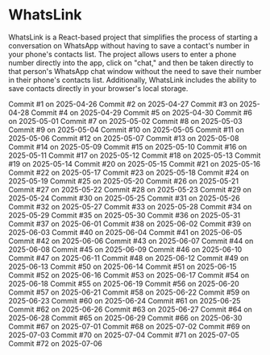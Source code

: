 # WhatsLink

WhatsLink is a React-based project that simplifies the process of starting a conversation on WhatsApp without having to save a contact's number in your phone's contacts list. The project allows users to enter a phone number directly into the app, click on "chat," and then be taken directly to that person's WhatsApp chat window without the need to save their number in their phone's contacts list. Additionally, WhatsLink includes the ability to save contacts directly in your browser's local storage.



Commit #1 on 2025-04-26
Commit #2 on 2025-04-27
Commit #3 on 2025-04-28
Commit #4 on 2025-04-29
Commit #5 on 2025-04-30
Commit #6 on 2025-05-01
Commit #7 on 2025-05-02
Commit #8 on 2025-05-03
Commit #9 on 2025-05-04
Commit #10 on 2025-05-05
Commit #11 on 2025-05-06
Commit #12 on 2025-05-07
Commit #13 on 2025-05-08
Commit #14 on 2025-05-09
Commit #15 on 2025-05-10
Commit #16 on 2025-05-11
Commit #17 on 2025-05-12
Commit #18 on 2025-05-13
Commit #19 on 2025-05-14
Commit #20 on 2025-05-15
Commit #21 on 2025-05-16
Commit #22 on 2025-05-17
Commit #23 on 2025-05-18
Commit #24 on 2025-05-19
Commit #25 on 2025-05-20
Commit #26 on 2025-05-21
Commit #27 on 2025-05-22
Commit #28 on 2025-05-23
Commit #29 on 2025-05-24
Commit #30 on 2025-05-25
Commit #31 on 2025-05-26
Commit #32 on 2025-05-27
Commit #33 on 2025-05-28
Commit #34 on 2025-05-29
Commit #35 on 2025-05-30
Commit #36 on 2025-05-31
Commit #37 on 2025-06-01
Commit #38 on 2025-06-02
Commit #39 on 2025-06-03
Commit #40 on 2025-06-04
Commit #41 on 2025-06-05
Commit #42 on 2025-06-06
Commit #43 on 2025-06-07
Commit #44 on 2025-06-08
Commit #45 on 2025-06-09
Commit #46 on 2025-06-10
Commit #47 on 2025-06-11
Commit #48 on 2025-06-12
Commit #49 on 2025-06-13
Commit #50 on 2025-06-14
Commit #51 on 2025-06-15
Commit #52 on 2025-06-16
Commit #53 on 2025-06-17
Commit #54 on 2025-06-18
Commit #55 on 2025-06-19
Commit #56 on 2025-06-20
Commit #57 on 2025-06-21
Commit #58 on 2025-06-22
Commit #59 on 2025-06-23
Commit #60 on 2025-06-24
Commit #61 on 2025-06-25
Commit #62 on 2025-06-26
Commit #63 on 2025-06-27
Commit #64 on 2025-06-28
Commit #65 on 2025-06-29
Commit #66 on 2025-06-30
Commit #67 on 2025-07-01
Commit #68 on 2025-07-02
Commit #69 on 2025-07-03
Commit #70 on 2025-07-04
Commit #71 on 2025-07-05
Commit #72 on 2025-07-06
